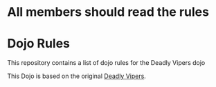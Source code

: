 # All members should read the rules

Dojo Rules
==========

This repository contains a list of dojo rules for the Deadly Vipers dojo

This Dojo is based on the original [Deadly Vipers](https://github.com/deadlyvipers).
